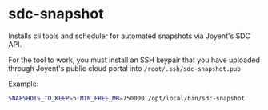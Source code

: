 sdc-snapshot
=============

Installs cli tools and scheduler for automated snapshots via Joyent's SDC API.

For the tool to work, you must install an SSH keypair that you have uploaded through
Joyent's public cloud portal into `/root/.ssh/sdc-snapshot.pub`

Example:

```bash
SNAPSHOTS_TO_KEEP=5 MIN_FREE_MB=750000 /opt/local/bin/sdc-snapshot
```

